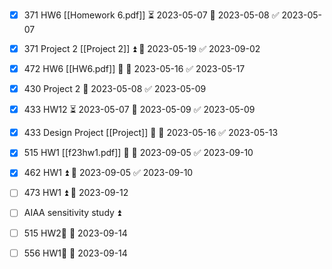 - [x] 371 HW6 [[Homework 6.pdf]] ⏳ 2023-05-07 📅 2023-05-08 ✅ 2023-05-07
- [x] 371 Project 2 [[Project 2]] ⏫ 📅 2023-05-19 ✅ 2023-09-02
- [x] 472 HW6 [[HW6.pdf]] 🔼 📅 2023-05-16 ✅ 2023-05-17
- [x] 430 Project 2 📅 2023-05-08 ✅ 2023-05-09
- [x] 433 HW12 ⏳ 2023-05-07 📅 2023-05-09 ✅ 2023-05-09
- [x] 433 Design Project [[Project]] 🔼 📅 2023-05-16 ✅ 2023-05-13
- [x] 515 HW1 [[f23hw1.pdf]] 🔼 📅 2023-09-05 ✅ 2023-09-10
- [x] 462 HW1 ⏫ 📅 2023-09-05 ✅ 2023-09-10
- [ ] 473 HW1 ⏫ 📅 2023-09-12 
- [ ] AIAA sensitivity study ⏫ 
- [ ] 515 HW2🔼 📅 2023-09-14 
- [ ] 556 HW1🔼 📅 2023-09-14 

